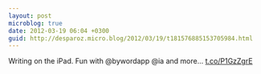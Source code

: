```yaml
---
layout: post
microblog: true
date: 2012-03-19 06:04 +0300
guid: http://desparoz.micro.blog/2012/03/19/t181576885153705984.html
---
```

Writing on the iPad. Fun with @bywordapp @ia and more... [t.co/P1GzZgrE](http://t.co/P1GzZgrE)
